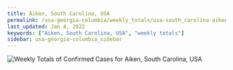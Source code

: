 ```yaml
---
title: Aiken, South Carolina, USA
permalink: /usa-georgia-columbia/weekly_totals/usa-south_carolina-aiken-weekly_totals.html
last_updated: Jan 4, 2022
keywords: ["Aiken, South Carolina, USA", "weekly totals"]
sidebar: usa-georgia-columbia_sidebar
---
```


![Weekly Totals of Confirmed Cases for Aiken, South Carolina, USA](/covid_tracker/images/graphs/usa-south_carolina-aiken-weekly_totals_graph.png)
